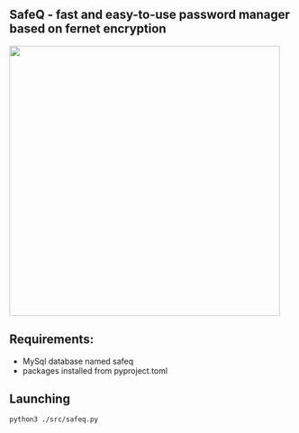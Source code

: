 ## SafeQ - fast and easy-to-use password manager based on fernet encryption

<img src="https://i.ibb.co/kJC2Lf8/obraz-2022-02-04-222146.png" width="480">

## Requirements:
- MySql database named safeq
- packages installed from pyproject.toml

## Launching
```python3 ./src/safeq.py```